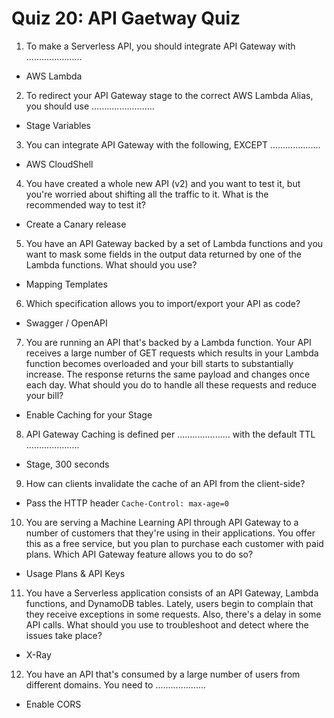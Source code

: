 # Quiz 20: API Gaetway Quiz

1. To make a Serverless API, you should integrate API Gateway with ......................

- AWS Lambda

2. To redirect your API Gateway stage to the correct AWS Lambda Alias, you should use .........................

- Stage Variables

3. You can integrate API Gateway with the following, EXCEPT ....................

- AWS CloudShell

4. You have created a whole new API (v2) and you want to test it, but you're worried about shifting all the traffic to it. What is the recommended way to test it?

- Create a Canary release

5. You have an API Gateway backed by a set of Lambda functions and you want to mask some fields in the output data returned by one of the Lambda functions. What should you use?

- Mapping Templates

6. Which specification allows you to import/export your API as code?

- Swagger / OpenAPI

7. You are running an API that's backed by a Lambda function. Your API receives a large number of GET requests which results in your Lambda function becomes overloaded and your bill starts to substantially increase. The response returns the same payload and changes once each day. What should you do to handle all these requests and reduce your bill?

- Enable Caching for your Stage

8. API Gateway Caching is defined per ..................... with the default TTL .....................

- Stage, 300 seconds

9. How can clients invalidate the cache of an API from the client-side?

- Pass the HTTP header `Cache-Control: max-age=0`

10. You are serving a Machine Learning API through API Gateway to a number of customers that they're using in their applications. You offer this as a free service, but you plan to purchase each customer with paid plans. Which API Gateway feature allows you to do so?

- Usage Plans & API Keys

11. You have a Serverless application consists of an API Gateway, Lambda functions, and DynamoDB tables. Lately, users begin to complain that they receive exceptions in some requests. Also, there's a delay in some API calls. What should you use to troubleshoot and detect where the issues take place?

- X-Ray

12. You have an API that's consumed by a large number of users from different domains. You need to ....................

- Enable CORS

